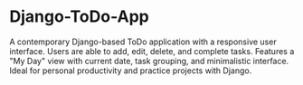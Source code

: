 # Django-ToDo-App
A contemporary Django-based ToDo application with a responsive user interface. Users are able to add, edit, delete, and complete tasks. Features a "My Day" view with current date, task grouping, and minimalistic interface. Ideal for personal productivity and practice projects with Django.
